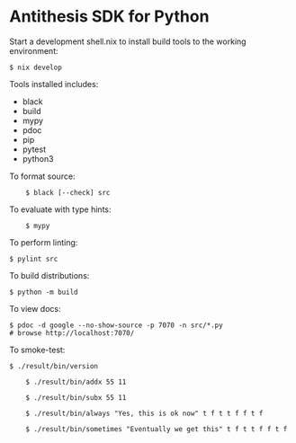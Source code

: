 Antithesis SDK for Python
=========================

Start a development shell.nix to install build tools to the working environment:

    $ nix develop


Tools installed includes: 

- black
- build
- mypy
- pdoc
- pip
- pytest
- python3

To format source:

		$ black [--check] src

To evaluate with type hints:

		$ mypy

To perform linting:

    $ pylint src

To build distributions:

    $ python -m build

To view docs:

    $ pdoc -d google --no-show-source -p 7070 -n src/*.py
    # browse http://localhost:7070/

To smoke-test:

    $ ./result/bin/version

		$ ./result/bin/addx 55 11

		$ ./result/bin/subx 55 11

		$ ./result/bin/always "Yes, this is ok now" t f t t f f t f

		$ ./result/bin/sometimes "Eventually we get this" t f t t f f t f

